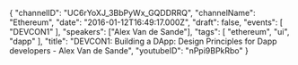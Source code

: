 {
    "channelID": "UC6rYoXJ_3BbPyWx_GQDDRRQ",
    "channelName": "Ethereum",
    "date": "2016-01-12T16:49:17.000Z",
    "draft": false,
    "events": [
        "DEVCON1"
    ],
    "speakers": ["Alex Van de Sande"],
    "tags": [
        "ethereum",
        "ui",
        "dapp"
    ],
    "title": "DEVCON1: Building a DApp: Design Principles for Dapp developers - Alex Van de Sande",
    "youtubeID": "nPpi9BPkRbo"
}
